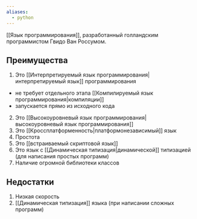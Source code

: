 ```yaml
---
aliases:
  - python
---
```

[[Язык программирования]], разработанный голландским программистом Гвидо Ван Россумом.

## Преимущества
1. Это [[Интерпретируемый язык программирования|интерпретируемый язык]] программирования
- не требует отдельного этапа [[Компилируемый язык программирования|компиляции]]
- запускается прямо из исходного кода
2. Это [[Высокоуровневый язык программирования|высокоуровневый язык программирования]]
3. Это [[Кроссплатформенность|платформонезависимый]] язык
4. Простота
5. Это [[встраиваемый скриптовой язык]]
6. Это язык с [[Динамическая типизация|динамической]] типизацией (для написания простых программ)
7. Наличие огромной библиотеки классов

## Недостатки
1. Низкая скорость
2. [[Динамическая типизация]] языка (при написании сложных программ)